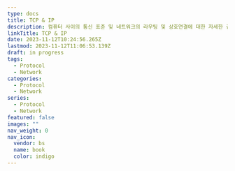 ```yaml
---
type: docs
title: TCP & IP
description: 컴퓨터 사이의 통신 표준 및 네트워크의 라우팅 및 상호연결에 대한 자세한 규칙을 지정하는 프로토콜 스위트
linkTitle: TCP & IP
date: 2023-11-12T10:24:56.265Z
lastmod: 2023-11-12T11:06:53.139Z
draft: in progress
tags:
  - Protocol
  - Network
categories:
  - Protocol
  - Network
series:
  - Protocol
  - Network
featured: false
images: ""
nav_weight: 0
nav_icon:
  vendor: bs
  name: book
  color: indigo
---
```

